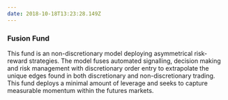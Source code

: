 ```yaml
---
date: 2018-10-18T13:23:28.149Z
---
```

### Fusion Fund

This fund is an non-discretionary model deploying asymmetrical risk-reward strategies. The model fuses automated signalling, decision making and risk management with discretionary order entry to extrapolate the unique edges found in both discretionary and non-discretionary trading. This fund deploys a minimal amount of leverage and seeks to capture measurable momentum within the futures markets.
